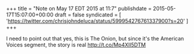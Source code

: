 +++
title = "Note on May 17 EDT 2015 at 11:7"
publishdate = 2015-05-17T15:07:00+00:00
draft = false
syndicated = [ 'https://twitter.com/chrisjohndeluca/status/599954276761337900?s=20' ]
+++

I need to point out that yes, this is The Onion, but since it's the American Voices segment, the story is real http://t.co/Mp4XlI5DTM
